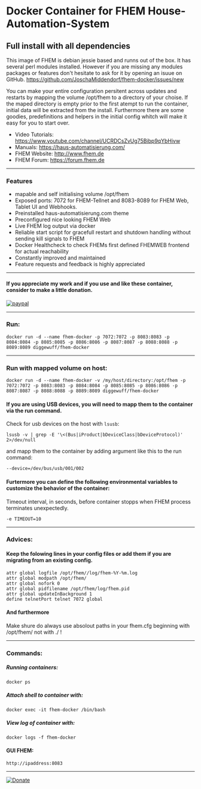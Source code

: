 # Docker Container for FHEM House-Automation-System
## Full install with all dependencies
This image of FHEM is debian jessie based and runns out of the box. It has several perl modules installed. However if you are missing any modules packages or features don't hesitate to ask for it by opening an isuue on GitHub. 
https://github.com/JoschaMiddendorf/fhem-docker/issues/new

You can make your entire configuration persitent across updates and restarts by mapping the volume /opt/fhem to a directory of your choise. 
If the maped directory is empty prior to the first atempt to run the container, initial data will be extracted from the install.
Furthermore there are some goodies, predefinitions and helpers in the initial config whitch will make it easy for you to start over.

* Video Tutorials: https://www.youtube.com/channel/UCRDCsZvUg75Bibp9qYbHivw
* Manuals: https://haus-automatisierung.com/
* FHEM Website: http://www.fhem.de
* FHEM Forum: https://forum.fhem.de
___
### Features
* mapable and self initialising volume /opt/fhem
* Exposed ports: 7072 for FHEM-Tellnet and 8083-8089 for FHEM Web, Tablet UI and Webhooks.
* Preinstalled haus-automatisierung.com theme
* Preconfigured nice looking FHEM Web
* Live FHEM log output via docker
* Reliable start script for gracefull restart and shutdown handling without sending kill signals to FHEM
* Docker Healthcheck to check FHEMs first defined FHEMWEB frontend for actual reachability
* Constantly improved and maintained 
* Feature requests and feedback is highly appreciated
___
#### If you appreciate my work and if you use and like these container, consider to make a little donation.

[![paypal](https://www.paypalobjects.com/en_US/i/btn/btn_donateCC_LG.gif)](https://www.paypal.com/cgi-bin/webscr?cmd=_s-xclick&hosted_button_id=L98P3QMZFDHCN)
___
### Run:
    docker run -d --name fhem-docker -p 7072:7072 -p 8083:8083 -p 8084:8084 -p 8085:8085 -p 8086:8086 -p 8087:8087 -p 8088:8088 -p 8089:8089 diggewuff/fhem-docker
___
### Run with mapped volume on host:

    docker run -d --name fhem-docker -v /my/host/directory:/opt/fhem -p 7072:7072 -p 8083:8083 -p 8084:8084 -p 8085:8085 -p 8086:8086 -p 8087:8087 -p 8088:8088 -p 8089:8089 diggewuff/fhem-docker

#### If you are using USB devices, you will need to mapp them to the container via the run command. 

Check for usb devices on the host with  `lsusb`:

    lsusb -v | grep -E '\<(Bus|iProduct|bDeviceClass|bDeviceProtocol)' 2>/dev/null

and mapp them to the container by adding argument like this to the run command:
    
    --device=/dev/bus/usb/001/002

#### Furtermore you can define the following environmental variables to customize the behavior of the container:

Timeout interval, in seconds, before container stopps when FHEM process terminates unexpectedly.

    -e TIMEOUT=10
___
### Advices:
#### Keep the folowing lines in your config files or add them if you are migrating from an existing config.

    attr global logfile /opt/fhem//log/fhem-%Y-%m.log
    attr global modpath /opt/fhem/
    attr global nofork 0
    attr global pidfilename /opt/fhem/log/fhem.pid
    attr global updateInBackground 1
    define telnetPort telnet 7072 global
#### And furthermore    
Make shure do always use absolout paths in your fhem.cfg beginning with /opt/fhem/ not with ./ !
___
### Commands:
##### Running containers:
    docker ps
##### Attach shell to container with:
    docker exec -it fhem-docker /bin/bash
##### View log of container with:
    docker logs -f fhem-docker
    
#### GUI FHEM:
    http://ipaddress:8083
___
[![Donate](https://img.shields.io/badge/Donate-PayPal-yellow.svg)](https://www.paypal.com/cgi-bin/webscr?cmd=_s-xclick&hosted_button_id=L98P3QMZFDHCN)
